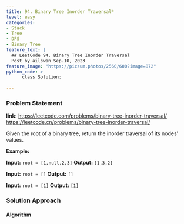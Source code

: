 ```yaml
---
title: 94. Binary Tree Inorder Traversal*
level: easy
categories:
- Stack
- Tree
- DFS
- Binary Tree
feature_text: |
  ## LeetCode 94. Binary Tree Inorder Traversal
  Post by ailswan Sep.10, 2023
feature_image: "https://picsum.photos/2560/600?image=872"
python_code: >
      class Solution:
   
---
```


### Problem Statement
**link:**
https://leetcode.com/problems/binary-tree-inorder-traversal/
https://leetcode.cn/problems/binary-tree-inorder-traversal/


Given the root of a binary tree, return the inorder traversal of its nodes' values.

**Example:**

**Input:** `root = [1,null,2,3]`
**Output:** `[1,3,2]`

**Input:** `root = []`
**Output:** `[]`

**Input:** `root = [1]`
**Output:** `[1]`


### Solution Approach

 
#### Algorithm
 

